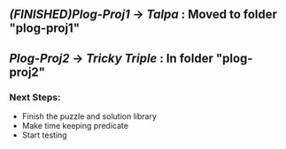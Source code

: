 ## *(FINISHED)Plog-Proj1* -> *Talpa* : Moved to folder "plog-proj1"

## *Plog-Proj2* -> *Tricky Triple* : In folder "plog-proj2"

### Next Steps:
  - Finish the puzzle and solution library
  - Make time keeping predicate
  - Start testing

